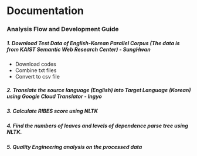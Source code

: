 # Documentation
### Analysis Flow and Development Guide
##### 1. Download Test Data of English-Korean Parallel Corpus (The data is from KAIST Semantic Web Research Center) - SungHwan
- Download codes
- Combine txt files
- Convert to csv file

##### 2. Translate the source language (English) into Target Language (Korean) using Google Cloud Translator - Ingyo
##### 3. Calculate RIBES score using NLTK
##### 4. Find the numbers of leaves and levels of dependence parse tree using NLTK.
##### 5. Quality Engineering analysis on the processed data
